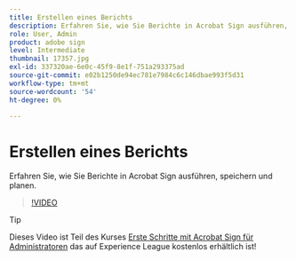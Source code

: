 ```yaml
---
title: Erstellen eines Berichts
description: Erfahren Sie, wie Sie Berichte in Acrobat Sign ausführen, speichern und planen.
role: User, Admin
product: adobe sign
level: Intermediate
thumbnail: 17357.jpg
exl-id: 337320ae-6e0c-45f9-8e1f-751a293375ad
source-git-commit: e02b1250de94ec781e7984c6c146dbae993f5d31
workflow-type: tm+mt
source-wordcount: '54'
ht-degree: 0%

---
```


# Erstellen eines Berichts

Erfahren Sie, wie Sie Berichte in Acrobat Sign ausführen, speichern und planen.

>[!VIDEO](https://video.tv.adobe.com/v/17357?hidetitle=true)

>[!TIP]
>
>Dieses Video ist Teil des Kurses [Erste Schritte mit Acrobat Sign für Administratoren](https://experienceleague.adobe.com/?recommended=Sign-A-1-2020.2) das auf Experience League kostenlos erhältlich ist!
